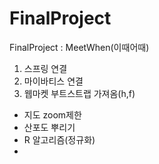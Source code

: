 # FinalProject
FinalProject : MeetWhen(이때어때)

1. 스프링 연결
2. 마이바티스 연결
3. 웹마켓 부트스트랩 가져옴(h,f)
- 지도 zoom제한
- 산포도 뿌리기
- R  알고리즘(정규화)
- 
